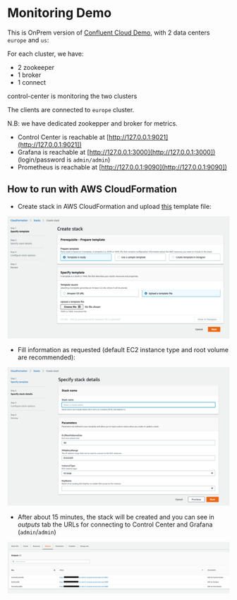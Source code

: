 # Monitoring Demo

This is OnPrem version of [Confluent Cloud Demo](../../ccloud/ccloud-demo/README.md), with 2 data centers `europe` and `us`:

For each cluster, we have:

* 2 zookeeper
* 1 broker
* 1 connect

control-center is monitoring the two clusters

The clients are connected to `europe` cluster.

N.B: we have dedicated zookepper and broker for metrics.

* Control Center is reachable at [http://127.0.0.1:9021](http://127.0.0.1:9021])
* Grafana is reachable at [http://127.0.0.1:3000](http://127.0.0.1:3000]) (login/password is `admin/admin`)
* Prometheus is reachable at [http://127.0.0.1:9090](http://127.0.0.1:9090])


## How to run with AWS CloudFormation

* Create stack in AWS CloudFormation and upload [this](cloudformation/kafka-docker-playground-monitorin-demo.json?raw=true) template file:

![AWS CloudFormation](../../ccloud/ccloud-demo/images/Screenshot4.png)

* Fill information as requested (default EC2 instance type and root volume are recommended):

![AWS CloudFormation](./images/Screenshot1.png)

* After about 15 minutes, the stack will be created and you can see in *outputs* tab the URLs for connecting to Control Center and Grafana (`admin`/`admin`)

![AWS CloudFormation](../../ccloud/ccloud-demo/images/Screenshot6.png)